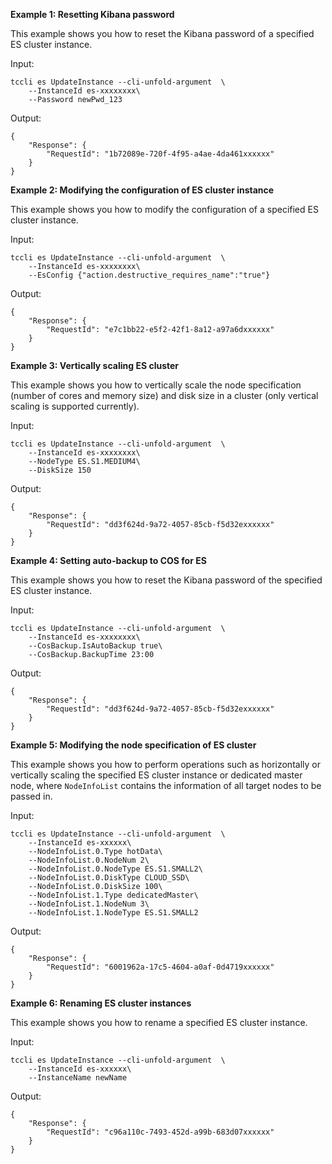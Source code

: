 **Example 1: Resetting Kibana password**

This example shows you how to reset the Kibana password of a specified ES cluster instance.

Input: 

```
tccli es UpdateInstance --cli-unfold-argument  \
    --InstanceId es-xxxxxxxx\
    --Password newPwd_123
```

Output: 
```
{
    "Response": {
        "RequestId": "1b72089e-720f-4f95-a4ae-4da461xxxxxx"
    }
}
```

**Example 2: Modifying the configuration of ES cluster instance**

This example shows you how to modify the configuration of a specified ES cluster instance.

Input: 

```
tccli es UpdateInstance --cli-unfold-argument  \
    --InstanceId es-xxxxxxxx\
    --EsConfig {"action.destructive_requires_name":"true"}
```

Output: 
```
{
    "Response": {
        "RequestId": "e7c1bb22-e5f2-42f1-8a12-a97a6dxxxxxx"
    }
}
```

**Example 3: Vertically scaling ES cluster**

This example shows you how to vertically scale the node specification (number of cores and memory size) and disk size in a cluster (only vertical scaling is supported currently).

Input: 

```
tccli es UpdateInstance --cli-unfold-argument  \
    --InstanceId es-xxxxxxxx\
    --NodeType ES.S1.MEDIUM4\
    --DiskSize 150
```

Output: 
```
{
    "Response": {
        "RequestId": "dd3f624d-9a72-4057-85cb-f5d32exxxxxx"
    }
}
```

**Example 4: Setting auto-backup to COS for ES**

This example shows you how to reset the Kibana password of the specified ES cluster instance.

Input: 

```
tccli es UpdateInstance --cli-unfold-argument  \
    --InstanceId es-xxxxxxxx\
    --CosBackup.IsAutoBackup true\
    --CosBackup.BackupTime 23:00
```

Output: 
```
{
    "Response": {
        "RequestId": "dd3f624d-9a72-4057-85cb-f5d32exxxxxx"
    }
}
```

**Example 5: Modifying the node specification of ES cluster**

This example shows you how to perform operations such as horizontally or vertically scaling the specified ES cluster instance or dedicated master node, where `NodeInfoList` contains the information of all target nodes to be passed in.

Input: 

```
tccli es UpdateInstance --cli-unfold-argument  \
    --InstanceId es-xxxxxx\
    --NodeInfoList.0.Type hotData\
    --NodeInfoList.0.NodeNum 2\
    --NodeInfoList.0.NodeType ES.S1.SMALL2\
    --NodeInfoList.0.DiskType CLOUD_SSD\
    --NodeInfoList.0.DiskSize 100\
    --NodeInfoList.1.Type dedicatedMaster\
    --NodeInfoList.1.NodeNum 3\
    --NodeInfoList.1.NodeType ES.S1.SMALL2
```

Output: 
```
{
    "Response": {
        "RequestId": "6001962a-17c5-4604-a0af-0d4719xxxxxx"
    }
}
```

**Example 6: Renaming ES cluster instances**

This example shows you how to rename a specified ES cluster instance.

Input: 

```
tccli es UpdateInstance --cli-unfold-argument  \
    --InstanceId es-xxxxxx\
    --InstanceName newName
```

Output: 
```
{
    "Response": {
        "RequestId": "c96a110c-7493-452d-a99b-683d07xxxxxx"
    }
}
```

